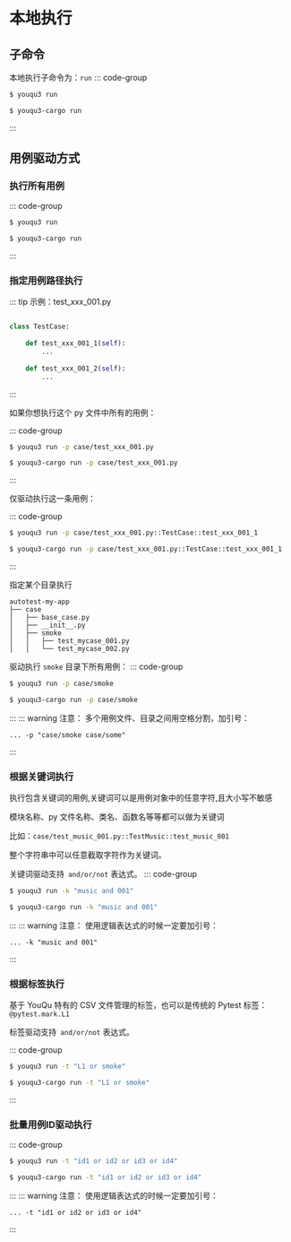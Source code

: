 # 本地执行

## 子命令

本地执行子命令为：`run`
::: code-group

```bash [原生环境]
$ youqu3 run
```
```bash [虚拟环境]
$ youqu3-cargo run
```
:::

## 用例驱动方式

### 执行所有用例

::: code-group

```bash [原生环境]
$ youqu3 run
```

```bash [虚拟环境]
$ youqu3-cargo run
```

:::

### 指定用例路径执行

::: tip 示例：test_xxx_001.py
```python

class TestCase:
    
    def test_xxx_001_1(self):
        ...
        
    def test_xxx_001_2(self):
        ...
```
:::

如果你想执行这个 py 文件中所有的用例：

::: code-group

```bash [原生环境]
$ youqu3 run -p case/test_xxx_001.py
```
```bash [虚拟环境]
$ youqu3-cargo run -p case/test_xxx_001.py
```
::: 

仅驱动执行这一条用例：

::: code-group

```bash [原生环境]
$ youqu3 run -p case/test_xxx_001.py::TestCase::test_xxx_001_1
```
```bash [虚拟环境]
$ youqu3-cargo run -p case/test_xxx_001.py::TestCase::test_xxx_001_1
```
::: 

指定某个目录执行

```shell
autotest-my-app
├── case
│   ├── base_case.py
│   ├── __init__.py
│   ├── smoke
│   │	├── test_mycase_001.py
│   │	└── test_mycase_002.py
```

驱动执行 `smoke` 目录下所有用例：
::: code-group
```bash [原生环境]
$ youqu3 run -p case/smoke
```
```bash [虚拟环境]
$ youqu3-cargo run -p case/smoke
```
:::
::: warning 注意：
多个用例文件、目录之间用空格分割，加引号：

```
... -p "case/smoke case/some"
```

:::

### 根据关键词执行

执行包含关键词的用例,关键词可以是用例对象中的任意字符,且大小写不敏感

模块名称、py 文件名称、类名、函数名等等都可以做为关键词

比如：`case/test_music_001.py::TestMusic::test_music_001`

整个字符串中可以任意截取字符作为关键词。

关键词驱动支持` and/or/not` 表达式。
::: code-group
```bash [原生环境]
$ youqu3 run -k "music and 001"
```
```bash [虚拟环境]
$ youqu3-cargo run -k "music and 001"
```
:::
::: warning 注意：
使用逻辑表达式的时候一定要加引号：

```
... -k "music and 001"
```

:::

### 根据标签执行

基于 YouQu 特有的 CSV 文件管理的标签，也可以是传统的 Pytest 标签：`@pytest.mark.L1`

标签驱动支持` and/or/not` 表达式。

::: code-group
```bash [原生环境]
$ youqu3 run -t "L1 or smoke"
```
```bash [虚拟环境]
$ youqu3-cargo run -t "L1 or smoke"
```
:::

### 批量用例ID驱动执行

::: code-group
```bash [原生环境]
$ youqu3 run -t "id1 or id2 or id3 or id4"
```
```bash [虚拟环境]
$ youqu3-cargo run -t "id1 or id2 or id3 or id4"
```
:::
::: warning 注意：
使用逻辑表达式的时候一定要加引号：

```
... -t "id1 or id2 or id3 or id4"
```

:::